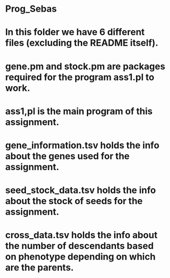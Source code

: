 # Prog_Sebas
# In this folder we have 6 different files (excluding the README itself).
# gene.pm and stock.pm are packages required for the program ass1.pl to work.
# ass1,pl is the main program of this assignment.
# gene_information.tsv holds the info about the genes used for the assignment.
# seed_stock_data.tsv holds the info about the stock of seeds for the assignment.
# cross_data.tsv holds the info about the number of descendants based on phenotype depending on which are the parents.
